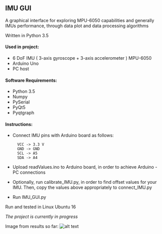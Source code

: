 ## IMU GUI

A graphical interface for exploring MPU-6050 capabilities and generally IMUs performance, through data plot and 
data processing algorithms

Written in Python 3.5

#### Used in project: 
- 6 DoF IMU ( 3-axis gyroscope + 3-axis accelerometer ) MPU-6050
- Arduino Uno
- PC host

#### Software Requirements:
- Python 3.5
- Numpy
- PySerial
- PyQt5
- Pyqtgraph

#### Instructions:
- Connect IMU pins with Arduino board as follows:

        VCC -> 3.3 V
        GND -> GND
        SCL -> A5
        SDA -> A4
        
- Upload readValues.ino to Arduino board, in order to achieve Arduino - PC connections

- Optionally, run calibrate_IMU.py, in order to find offset values for your IMU. 
Then, copy the values above appropriately to connect_IMU.py 
 
- Run IMU_GUI.py

Run and tested in Linux Ubuntu 16

*The project is currently in progress*

Image from results so far: ![alt text](https://github.com/path321/imu_suit/issues/1#issue-515577957) 

